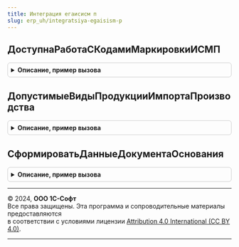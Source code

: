 ```yaml
---
title: Интеграция егаисисм п
slug: erp_uh/integratsiya-egaisism-p
---
```



## ДоступнаРаботаСКодамиМаркировкиИСМП
<details style="margin: 1em 0; padding: 0.5em; border: 1px solid #ccc; border-radius: 6px;">

<summary style="font-weight: bold; cursor: pointer;">Описание, пример вызова</summary>

```bsl

// Доступна работа с кодами маркировки пива.
//
// Параметры:
//  Отказ - Булево - Отказ от открытия форм связанных с производством/импортом пива
//
// Возвращаемое значение:
//  Булево - Доступна работа с кодами маркировки ИСМП (пива, слабоалкогольной продукции)
//
Функция ДоступнаРаботаСКодамиМаркировкиИСМП(Отказ = Неопределено) Экспорт
```

Пример вызова
```bsl
Результат = ИнтеграцияЕГАИСИСМП.ДоступнаРаботаСКодамиМаркировкиИСМП(Отказ);
```
</details>

## ДопустимыеВидыПродукцииИмпортаПроизводства
<details style="margin: 1em 0; padding: 0.5em; border: 1px solid #ccc; border-radius: 6px;">

<summary style="font-weight: bold; cursor: pointer;">Описание, пример вызова</summary>

```bsl

// Допустимые виды продукции, которые можно указать в документе импорта или производства ЕГАИС.
//
// Параметры:
//  Сырье - Булево - для табличной части Сырья
//
// Возвращаемое значение:
//  Массив Из ПеречислениеСсылка.ВидыПродукцииИС - Допустимые виды продукции импорта производства
Функция ДопустимыеВидыПродукцииИмпортаПроизводства(Сырье = Ложь) Экспорт
```

Пример вызова
```bsl
Результат = ИнтеграцияЕГАИСИСМП.ДопустимыеВидыПродукцииИмпортаПроизводства(Сырье);
```
</details>

## СформироватьДанныеДокументаОснования
<details style="margin: 1em 0; padding: 0.5em; border: 1px solid #ccc; border-radius: 6px;">

<summary style="font-weight: bold; cursor: pointer;">Описание, пример вызова</summary>

```bsl

// Сформировать данные документа основания.
//
// Параметры:
//  ТаблицаДанныхДокументаОснования - ТаблицаЗначений - Таблица данных документа основания
//  ДокументОснование - ЛюбаяСсылка - Документ основание
//  ДанныеСформированы - Булево - Данные сформированы
Процедура СформироватьДанныеДокументаОснования(ТаблицаДанныхДокументаОснования, ДокументОснование, ДанныеСформированы) Экспорт
```

Пример вызова
```bsl
ИнтеграцияЕГАИСИСМП.СформироватьДанныеДокументаОснования(ТаблицаДанныхДокументаОснования, ДокументОснование, ДанныеСформированы) 
```
</details>

---

© 2024, **ООО 1С-Софт**  
Все права защищены. Эта программа и сопроводительные материалы предоставляются  
в соответствии с условиями лицензии [Attribution 4.0 International (CC BY 4.0)](https://creativecommons.org/licenses/by/4.0/legalcode).

---
